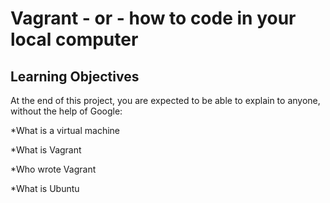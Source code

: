 # Vagrant - or - how to code in your local computer 

## Learning Objectives

At the end of this project, you are expected to be able to explain to anyone, without the help of Google:

*What is a virtual machine

*What is Vagrant

*Who wrote Vagrant

*What is Ubuntu

